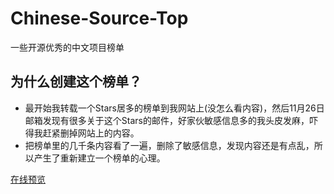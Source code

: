 # Chinese-Source-Top
一些开源优秀的中文项目榜单

## 为什么创建这个榜单？
- 最开始我转载一个Stars居多的榜单到我网站上(没怎么看内容)，然后11月26日邮箱发现有很多关于这个Stars的邮件，好家伙敏感信息多的我头皮发麻，吓得我赶紧删掉网站上的内容。
- 把榜单里的几千条内容看了一遍，删除了敏感信息，发现内容还是有点乱，所以产生了重新建立一个榜单的心理。

[在线预览](https://awesome.dbyun.net/source/top100/zh/80)